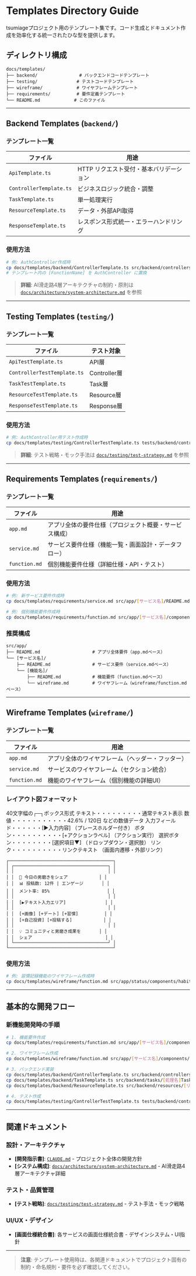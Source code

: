 # Templates Directory Guide

tsumiageプロジェクト用のテンプレート集です。コード生成とドキュメント作成を効率化する統一されたひな型を提供します。

## ディレクトリ構成

```
docs/templates/
├── backend/                # バックエンドコードテンプレート
├── testing/               # テストコードテンプレート
├── wireframe/             # ワイヤフレームテンプレート
├── requirements/          # 要件定義テンプレート
└── README.md             # このファイル
```

---

## Backend Templates (`backend/`)

### テンプレート一覧

| ファイル | 用途 |
|----------|------|
| `ApiTemplate.ts` | HTTP リクエスト受付・基本バリデーション |
| `ControllerTemplate.ts` | ビジネスロジック統合・調整 |
| `TaskTemplate.ts` | 単一処理実行 |
| `ResourceTemplate.ts` | データ・外部API取得 |
| `ResponseTemplate.ts` | レスポンス形式統一・エラーハンドリング |

### 使用方法
```bash
# 例: AuthController作成時
cp docs/templates/backend/ControllerTemplate.ts src/backend/controllers/AuthController.ts
# テンプレート内の [FunctionName] を AuthController に置換
```

> **詳細**: AI滑走路4層アーキテクチャの制約・原則は [`docs/architecture/system-architecture.md`](../architecture/system-architecture.md) を参照

---

## Testing Templates (`testing/`)

### テンプレート一覧

| ファイル | テスト対象 |
|----------|------------|
| `ApiTestTemplate.ts` | API層 |
| `ControllerTestTemplate.ts` | Controller層 |
| `TaskTestTemplate.ts` | Task層 |
| `ResourceTestTemplate.ts` | Resource層 |
| `ResponseTestTemplate.ts` | Response層 |

### 使用方法
```bash
# 例: AuthController用テスト作成時
cp docs/templates/testing/ControllerTestTemplate.ts tests/backend/controllers/AuthController.test.ts
```

> **詳細**: テスト戦略・モック手法は [`docs/testing/test-strategy.md`](../testing/test-strategy.md) を参照

---

## Requirements Templates (`requirements/`)

### テンプレート一覧

| ファイル | 用途 |
|----------|------|
| `app.md` | アプリ全体の要件仕様（プロジェクト概要・サービス構成） |
| `service.md` | サービス要件仕様（機能一覧・画面設計・データフロー） |
| `function.md` | 個別機能要件仕様（詳細仕様・API・テスト） |

### 使用方法
```bash
# 例: 新サービス要件作成時
cp docs/templates/requirements/service.md src/app/[サービス名]/README.md

# 例: 個別機能要件作成時
cp docs/templates/requirements/function.md src/app/[サービス名]/components/[機能名]/README.md
```

### 推奨構成
```
src/app/
├── README.md                    # アプリ全体要件（app.mdベース）
└── [サービス名]/
    ├── README.md                # サービス要件（service.mdベース）
    └── [機能名]/
        ├── README.md            # 機能要件（function.mdベース）
        └── wireframe.md         # ワイヤフレーム（wireframe/function.mdベース）
```

---

## Wireframe Templates (`wireframe/`)

### テンプレート一覧

| ファイル | 用途 |
|----------|------|
| `app.md` | アプリ全体のワイヤフレーム（ヘッダー・フッター） |
| `service.md` | サービスのワイヤフレーム（セクション統合） |
| `function.md` | 機能のワイヤフレーム（個別機能の詳細UI） |

### レイアウト図フォーマット
40文字幅の┌─┐ボックス形式
テキスト・・・・・・・・・通常テキスト表示
数値・・・・・・・・・・・42.6% / 120日 などの数値データ
入力フィールド・・・・・・[▶入力内容] （プレースホルダー付き）
ボタン・・・・・・・・・・[+アクションラベル] （アクション実行）
選択ボタン・・・・・・・・[選択項目▼] （ドロップダウン・選択肢）
リンク・・・・・・・・・・リンクテキスト （画面内遷移・外部リンク）

```
┌────────────────────────────────────────┐
│ ┌────────────────────────────────────┐ │
│ │                                    │ │
│ │  📝 今日の男磨きをシェア            │ │
│ │  📊 投稿数: 12件 | エンゲージ       │ │
│ │  メント率: 85%                      │ │
│ │                                    │ │
│ │  [▶テキスト入力エリア]               │ │
│ │                                    │ │
│ │  [+画像] [+デート] [+習慣]          │ │
│ │  [+自己投資] [+投稿する]            │ │
│ │                                    │ │
│ │  💡 コミュニティと男磨き成果を       │ │
│ │  シェア                            │ │
│ └────────────────────────────────────┘ │
└────────────────────────────────────────┘
```

### 使用方法
```bash
# 例: 習慣記録機能のワイヤフレーム作成時
cp docs/templates/wireframe/function.md src/app/status/components/habit-tracking/wireframe.md
```

---

## 基本的な開発フロー

### 新機能開発時の手順
```bash
# 1. 機能要件作成
cp docs/templates/requirements/function.md src/app/[サービス名]/components/[機能名]/README.md

# 2. ワイヤフレーム作成
cp docs/templates/wireframe/function.md src/app/[サービス名]/components/[機能名]/wireframe.md

# 3. バックエンド実装
cp docs/templates/backend/ControllerTemplate.ts src/backend/controllers/[機能名]Controller.ts
cp docs/templates/backend/TaskTemplate.ts src/backend/tasks/[処理名]Task.ts
cp docs/templates/backend/ResourceTemplate.ts src/backend/resources/[リソース名]Resource.ts

# 4. テスト作成
cp docs/templates/testing/ControllerTestTemplate.ts tests/backend/controllers/[機能名]Controller.test.ts
```

---

## 関連ドキュメント

### 設計・アーキテクチャ
- **[開発指示書]**: [`CLAUDE.md`](../../CLAUDE.md) - プロジェクト全体の開発方針
- **[システム構成]**: [`docs/architecture/system-architecture.md`](../architecture/system-architecture.md) - AI滑走路4層アーキテクチャ詳細

### テスト・品質管理
- **[テスト戦略]**: [`docs/testing/test-strategy.md`](../testing/test-strategy.md) - テスト手法・モック戦略

### UI/UX・デザイン
- **[画面仕様統合書]**: 各サービスの画面仕様統合書 - デザインシステム・UI指針

---

> **注意**: テンプレート使用時は、各関連ドキュメントでプロジェクト固有の制約・命名規則・要件を必ず確認してください。